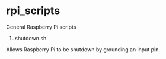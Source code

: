 rpi_scripts
===========

General Raspberry Pi scripts

1. shutdown.sh

Allows Raspberry Pi to be shutdown by grounding an input pin.

